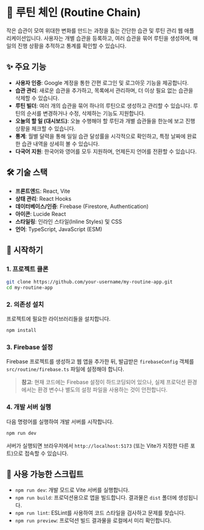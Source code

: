 # 🌱 루틴 체인 (Routine Chain)

작은 습관이 모여 위대한 변화를 만드는 과정을 돕는 간단한 습관 및 루틴 관리 웹 애플리케이션입니다. 사용자는 개별 습관을 등록하고, 여러 습관을 묶어 루틴을 생성하며, 매일의 진행 상황을 추적하고 통계를 확인할 수 있습니다.

## ✨ 주요 기능

- **사용자 인증**: Google 계정을 통한 간편 로그인 및 로그아웃 기능을 제공합니다.
- **습관 관리**: 새로운 습관을 추가하고, 목록에서 관리하며, 더 이상 필요 없는 습관을 삭제할 수 있습니다.
- **루틴 빌더**: 여러 개의 습관을 묶어 하나의 루틴으로 생성하고 관리할 수 있습니다. 루틴의 순서를 변경하거나 수정, 삭제하는 기능도 지원합니다.
- **오늘의 할 일 (대시보드)**: 오늘 수행해야 할 루틴과 개별 습관들을 한눈에 보고 진행 상황을 체크할 수 있습니다.
- **통계**: 월별 달력을 통해 일일 습관 달성률을 시각적으로 확인하고, 특정 날짜에 완료한 습관 내역을 상세히 볼 수 있습니다.
- **다국어 지원**: 한국어와 영어를 모두 지원하며, 언제든지 언어를 전환할 수 있습니다.

## 🛠️ 기술 스택

- **프론트엔드**: React, Vite
- **상태 관리**: React Hooks
- **데이터베이스/인증**: Firebase (Firestore, Authentication)
- **아이콘**: Lucide React
- **스타일링**: 인라인 스타일(Inline Styles) 및 CSS
- **언어**: TypeScript, JavaScript (ESM)

## 🚀 시작하기

### 1. 프로젝트 클론

```bash
git clone https://github.com/your-username/my-routine-app.git
cd my-routine-app
```

### 2. 의존성 설치

프로젝트에 필요한 라이브러리들을 설치합니다.

```bash
npm install
```

### 3. Firebase 설정

Firebase 프로젝트를 생성하고 웹 앱을 추가한 뒤, 발급받은 `firebaseConfig` 객체를 `src/routine/firebase.ts` 파일에 설정해야 합니다.

> **참고**: 현재 코드에는 Firebase 설정이 하드코딩되어 있으나, 실제 프로덕션 환경에서는 환경 변수나 별도의 설정 파일을 사용하는 것이 안전합니다.

### 4. 개발 서버 실행

다음 명령어를 실행하여 개발 서버를 시작합니다.

```bash
npm run dev
```

서버가 실행되면 브라우저에서 `http://localhost:5173` (또는 Vite가 지정한 다른 포트)으로 접속할 수 있습니다.

## 📜 사용 가능한 스크립트

- `npm run dev`: 개발 모드로 Vite 서버를 실행합니다.
- `npm run build`: 프로덕션용으로 앱을 빌드합니다. 결과물은 `dist` 폴더에 생성됩니다.
- `npm run lint`: ESLint를 사용하여 코드 스타일을 검사하고 문제를 찾습니다.
- `npm run preview`: 프로덕션 빌드 결과물을 로컬에서 미리 확인합니다.